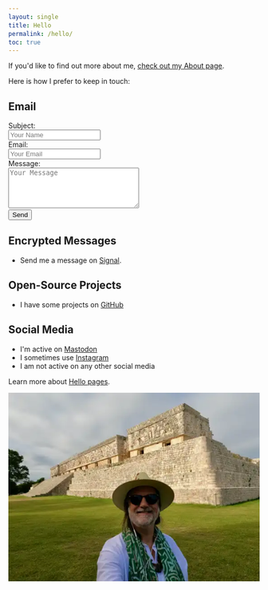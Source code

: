 ```yaml
---
layout: single
title: Hello
permalink: /hello/
toc: true
---
```

If you'd like to find out more about me, [check out my About page](/about).

Here is how I prefer to keep in touch:

## Email
<form action="mailto:chris@christophersherrod.com" method="get" enctype="text/plain">
    Subject:<br>
    <input type="text" name="subject" placeholder="Your Name"><br>
    Email:<br>
    <input type="email" name="email" placeholder="Your Email"><br>
    Message:<br>
    <textarea name="body" rows="5" cols="30" placeholder="Your Message"></textarea><br>
    <input type="submit" value="Send">
  </form>

## Encrypted Messages
- Send me a message on [Signal](https://signal.me/#eu/dH9DTAPmm2FNDnOok4j-8Fh7u2azNWRlNwAC45j_i-MoSJPpu29CmZiLyi9_pmgt).

## Open-Source Projects
- I have some projects on [GitHub](https://github.com/clsherrod)

## Social Media
- I'm active on [Mastodon](https://pkm.social/@chris)
- I sometimes use [Instagram](https://instagram.com/christophersherrod)
- I am not active on any other social media

Learn more about [Hello pages](https://alastairjohnston.com/introducing-hello-pages/).

![Chris](/assets/images/Chris-Uxmal.webp)
